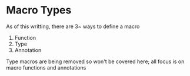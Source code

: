 # Macro Types
As of this writting, there are 3~ ways to define a macro

1. Function
2. Type
3. Annotation

Type macros are being removed so won't be covered here; all focus is on macro functions and annotations
